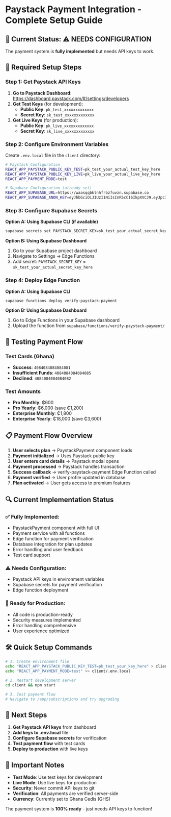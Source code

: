# Paystack Payment Integration - Complete Setup Guide

## 🎯 Current Status: ⚠️ NEEDS CONFIGURATION

The payment system is **fully implemented** but needs API keys to work.

## 🔧 Required Setup Steps

### Step 1: Get Paystack API Keys

1. **Go to Paystack Dashboard**: https://dashboard.paystack.com/#/settings/developers
2. **Get Test Keys** (for development):
   - **Public Key**: `pk_test_xxxxxxxxxxxxx`
   - **Secret Key**: `sk_test_xxxxxxxxxxxxx`
3. **Get Live Keys** (for production):
   - **Public Key**: `pk_live_xxxxxxxxxxxxx`
   - **Secret Key**: `sk_live_xxxxxxxxxxxxx`

### Step 2: Configure Environment Variables

Create `.env.local` file in the `client` directory:

```bash
# Paystack Configuration
REACT_APP_PAYSTACK_PUBLIC_KEY_TEST=pk_test_your_actual_test_key_here
REACT_APP_PAYSTACK_PUBLIC_KEY_LIVE=pk_live_your_actual_live_key_here
REACT_APP_PAYMENT_MODE=test

# Supabase Configuration (already set)
REACT_APP_SUPABASE_URL=https://waasqqbklnhfrbzfuvzn.supabase.co
REACT_APP_SUPABASE_ANON_KEY=eyJhbGciOiJIUzI1NiIsInR5cCI6IkpXVCJ9.eyJpc3MiOiJzdXBhYmFzZSIsInJlZiI6IndhYXNxcWJrbG5oZnJiemZ1dnpuIiwicm9sZSI6ImFub24iLCJpYXQiOjE3NTgyMjQ5ODcsImV4cCI6MjA3MzgwMDk4N30.W0CHR_5kQi6JL7p5qJ2hrHkqme0QWEsxSS4zIlzqv7Q
```

### Step 3: Configure Supabase Secrets

**Option A: Using Supabase CLI (if available)**
```bash
supabase secrets set PAYSTACK_SECRET_KEY=sk_test_your_actual_secret_key_here
```

**Option B: Using Supabase Dashboard**
1. Go to your Supabase project dashboard
2. Navigate to Settings → Edge Functions
3. Add secret: `PAYSTACK_SECRET_KEY` = `sk_test_your_actual_secret_key_here`

### Step 4: Deploy Edge Function

**Option A: Using Supabase CLI**
```bash
supabase functions deploy verify-paystack-payment
```

**Option B: Using Supabase Dashboard**
1. Go to Edge Functions in your Supabase dashboard
2. Upload the function from `supabase/functions/verify-paystack-payment/`

## 🧪 Testing Payment Flow

### Test Cards (Ghana)
- **Success**: `4084084084084081`
- **Insufficient Funds**: `4084084084084085`
- **Declined**: `4084084084084082`

### Test Amounts
- **Pro Monthly**: ₵600
- **Pro Yearly**: ₵6,000 (save ₵1,200)
- **Enterprise Monthly**: ₵1,800
- **Enterprise Yearly**: ₵18,000 (save ₵3,600)

## 📋 Payment Flow Overview

1. **User selects plan** → PaystackPayment component loads
2. **Payment initialized** → Uses Paystack public key
3. **User enters card details** → Paystack modal opens
4. **Payment processed** → Paystack handles transaction
5. **Success callback** → verify-paystack-payment Edge Function called
6. **Payment verified** → User profile updated in database
7. **Plan activated** → User gets access to premium features

## 🔍 Current Implementation Status

### ✅ **Fully Implemented:**
- PaystackPayment component with full UI
- Payment service with all functions
- Edge function for payment verification
- Database integration for plan updates
- Error handling and user feedback
- Test card support

### ⚠️ **Needs Configuration:**
- Paystack API keys in environment variables
- Supabase secrets for payment verification
- Edge function deployment

### 🚀 **Ready for Production:**
- All code is production-ready
- Security measures implemented
- Error handling comprehensive
- User experience optimized

## 🛠️ Quick Setup Commands

```bash
# 1. Create environment file
echo "REACT_APP_PAYSTACK_PUBLIC_KEY_TEST=pk_test_your_key_here" > client/.env.local
echo "REACT_APP_PAYMENT_MODE=test" >> client/.env.local

# 2. Restart development server
cd client && npm start

# 3. Test payment flow
# Navigate to /app/subscriptions and try upgrading
```

## 🎯 Next Steps

1. **Get Paystack API keys** from dashboard
2. **Add keys to .env.local** file
3. **Configure Supabase secrets** for verification
4. **Test payment flow** with test cards
5. **Deploy to production** with live keys

## 🚨 Important Notes

- **Test Mode**: Use test keys for development
- **Live Mode**: Use live keys for production
- **Security**: Never commit API keys to git
- **Verification**: All payments are verified server-side
- **Currency**: Currently set to Ghana Cedis (GHS)

The payment system is **100% ready** - just needs API keys to function!
